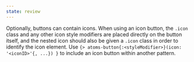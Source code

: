 ```yaml
---
state: review
---
```


Optionally, buttons can contain icons. When using an icon button, the `.icon` class and any other icon style modifiers are placed directly on the button itself, and the nested icon should also be given a `.icon` class in order to identify the icon element. Use `{> atoms-button{:<styleModifier>}(icon: '<iconID>'{, ...}) }` to include an icon button within another pattern.